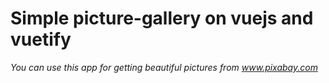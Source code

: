 # Simple picture-gallery on vuejs and vuetify

*You can use this app for getting beautiful pictures from www.pixabay.com*
